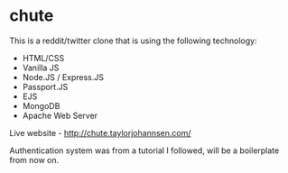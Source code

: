 # chute
This is a reddit/twitter clone that is using the following technology:
- HTML/CSS
- Vanilla JS
- Node.JS / Express.JS
- Passport.JS
- EJS 
- MongoDB
- Apache Web Server

Live website - http://chute.taylorjohannsen.com/

Authentication system was from a tutorial I followed, will be a boilerplate from now on. 
